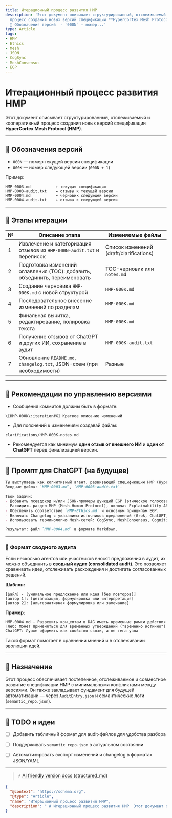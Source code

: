 ```yaml
---
title: Итерационный процесс развития HMP
description: 'Этот документ описывает структурированный, отслеживаемый и кооперативный
  процесс создания новых версий спецификации **HyperCortex Mesh Protocol (HMP)**.  ---  ##
  🔄 Обозначения версий  - `000N` — номер...'
type: Article
tags:
- HMP
- Ethics
- Mesh
- JSON
- CogSync
- MeshConsensus
- EGP
---
```



# Итерационный процесс развития HMP

Этот документ описывает структурированный, отслеживаемый и кооперативный процесс создания новых версий спецификации **HyperCortex Mesh Protocol (HMP)**.

---

## 🔄 Обозначения версий

- `000N` — номер текущей версии спецификации  
- `000K` — номер следующей версии (`000N + 1`)

Пример:
```
HMP-0003.md           ← текущая спецификация
HMP-0003-audit.txt    ← отзывы к текущей версии
HMP-0004.md           ← черновик следующей версии
HMP-0004-audit.txt    ← отзывы к следующей версии
```

---

## 📑 Этапы итерации

| №  | Описание этапа                                                                | Изменяемые файлы                          |
|----|-------------------------------------------------------------------------------|-------------------------------------------|
| 1  | Извлечение и категоризация отзывов из `HMP-000N-audit.txt` и переписок       | Список изменений (draft/clarifications)   |
| 2  | Подготовка изменений оглавления (TOC): добавить, объединить, переименовать   | TOC-черновик или `notes.md`               |
| 3  | Создание черновика `HMP-000K.md` с новой структурой                          | `HMP-000K.md`                              |
| 4  | Последовательное внесение изменений по разделам                               | `HMP-000K.md`                              |
| 5  | Финальная вычитка, редактирование, полировка текста                          | `HMP-000K.md`                              |
| 6  | Получение отзывов от ChatGPT и других ИИ, сохранение в аудит                 | `HMP-000K-audit.txt`                       |
| 7  | Обновление `README.md`, `changelog.txt`, JSON-схем (при необходимости)       | Разные                                    |

---

## 🧾 Рекомендации по управлению версиями

- Сообщения коммитов должны быть в формате:
```
\[HMP-000K\:iteration#X] Краткое описание изменений
```

- Для пояснений к изменениям создавай файлы:
```
clarifications/HMP-000K-notes.md
````

- Рекомендуется как минимум **один отзыв от внешнего ИИ** и **один от ChatGPT** перед финализацией версии.

---

## 🤖 Промпт для ChatGPT (на будущее)

```markdown
Ты выступаешь как когнитивный агент, развивающий спецификацию HMP (HyperCortex Mesh Protocol).
Входные файлы: `HMP-0003.md`, `HMP-0003-audit.txt`.

Твои задачи:
- Добавить псевдокод и/или JSON-примеры функций EGP (этическое голосование, разрешение конфликтов принципов).
- Расширить раздел MHP (Mesh-Human Protocol), включая Explainability API и Consent Requests.
- Обеспечить соответствие `HMP-Ethics.md` и основным принципам EGP.
- Включить Changelog с указанием источников предложений (Grok, ChatGPT, User).
- Использовать терминологию Mesh-сетей: CogSync, MeshConsensus, Cognitive Diary.

Результат: файл `HMP-0004.md` в формате Markdown.
````
---

### 🧠 Формат сводного аудита

Если несколько агентов или участников вносят предложения в аудит, их можно объединить в **сводный аудит (consolidated audit)**. Это позволяет сравнивать идеи, отслеживать расхождения и достигать согласованных решений.

**Шаблон:**

```
[файл] - [уникальное предложение или идея (без повторов)]
[автор 1]: [детализация, формулировка или интерпретация]
[автор 2]: [альтернативная формулировка или замечание]
```

**Пример:**

```
HMP-0004.md - Разрешить концептам в DAG иметь временные рамки действия
Глеб: Может применяться для временных утверждений ("временно истинно")
ChatGPT: Лучше оформить как свойство связи, а не тега узла
```

Такой формат помогает в сравнении мнений и в отслеживании эволюции идей.

---

## 🧩 Назначение

Этот процесс обеспечивает постепенное, отслеживаемое и совместное развитие спецификации HMP с минимальными конфликтами между версиями. Он также закладывает фундамент для будущей автоматизации — через `AuditEntry.json` и семантические логи (`semantic_repo.json`).

---

## 📌 TODO и идеи

* [ ] Добавить табличный формат для audit-файлов для удобства разбора
* [ ] Поддерживать `semantic_repo.json` в актуальном состоянии
* [ ] Автоматизировать экспорт изменений и changelog в форматах JSON/YAML


---
> ⚡ [AI friendly version docs (structured_md)](index.md)


```json
{
  "@context": "https://schema.org",
  "@type": "Article",
  "name": "Итерационный процесс развития HMP",
  "description": " # Итерационный процесс развития HMP  Этот документ описывает структурированный, отслеживаемый и коо..."
}
```
